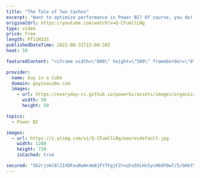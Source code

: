 ```yaml
---
title: "The Tale of Two Caches"
excerpt: "Want to optimize performance in Power BI? Of course, you do! In order to do that, you need to understand the two caches that are at play and how they affect your optimization efforts. Marco Russo helps explain!  DAX Studio 3 https://daxstudio.org  Connect with SQLBI: Website: https://sqlbi.com YouTube:"
originalUrl: https://youtube.com/watch?v=Q-CFumllLNg
type: video
price: Free
length: PT11M33S
publishedDateTime: 2022-08-31T15:00:30Z
heat: 50

featuredContent: "<iframe width=\"800\" height=\"500\" frameborder=\"0\" src=\"https://www.youtube.com/embed/Q-CFumllLNg\" allow=\"accelerometer; autoplay; encrypted-media; gyroscope; picture-in-picture\" allowfullscreen></iframe>"

provider:
  name: Guy in a Cube
  domain: guyinacube.com
  images:
    - url: https://everyday-cc.github.io/powerbi/assets/images/organizations/guyinacube.com-50x50.jpg
      width: 50
      height: 50

topics:
  - Power BI

images:
  - url: https://i.ytimg.com/vi/Q-CFumllLNg/maxresdefault.jpg
    width: 1280
    height: 720
    isCached: true

secured: "5b2rjokC6lIIXDFouRwH+4m8jFtTFgjFZ+vqYa55LHs5yu96OF0wT/5/GKkYS91aYtBdo3OAVRjiXGneV6zR+IwwqOgR6mK4h6/+4RI88xVnwJjGp6AW0dhLg1zXeP4E6fGwO7SJs37easx9WHcojPs3h7CVC6XuFI3er/i8RIwPyLTqMYAKrBPR6kN//dqRExqBRvTobxhCMmYqOX8izC5OgDsdGVo0Mf4jLZdtPV74HnF4lR0kmkIMBQsjukp5AvLiVV4HJ2aN6egduUZF6qfETtWb4Xsed+52W0s8gxdCGiiHPd2JYWE1USV5jfkfa7vvDZ67Efw+9V93wrIGPrmqVJ2NtCu2sqb0vMj/8Q+TA2uXS+QSLPzmBslewM44E2HC3/lTb+n+rJGO4InPhyn0q4aiYbbVltqvTnjm+5o=;LByrX2ZtLgbJcPqHmNczcw=="
---
```


